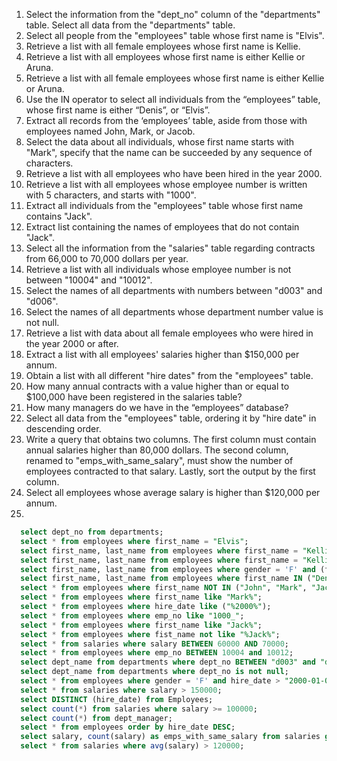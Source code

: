 1. Select the information from the "dept_no" column of the "departments" table. Select all data from the "departments" table.
2. Select all people from the "employees" table whose first name is "Elvis".
3. Retrieve a list with all female employees whose first name is Kellie.
4. Retrieve a list with all employees whose first name is either Kellie or Aruna.
5. Retrieve a list with all female employees whose first name is either Kellie or Aruna.
6. Use the IN operator to select all individuals from the “employees” table, whose first name is either “Denis”, or “Elvis”.
7. Extract all records from the ‘employees’ table, aside from those with employees named John, Mark, or Jacob.
8. Select the data about all individuals, whose first name starts with "Mark", specify that the name can be succeeded by any sequence of characters.
9. Retrieve a list with all employees who have been hired in the year 2000.
10. Retrieve a list with all employees whose employee number is written with 5 characters, and starts with "1000".
11. Extract all individuals from the "employees" table whose first name contains "Jack".
12. Extract list containing the names of employees that do not contain "Jack".
13. Select all the information from the "salaries" table regarding contracts from 66,000 to 70,000 dollars per year.
14. Retrieve a list with all individuals whose employee number is not between "10004" and "10012".
15. Select the names of all departments with numbers between "d003" and "d006".
16. Select the names of all departments whose department number value is not null.
17. Retrieve a list with data about all female employees who were hired in the year 2000 or after.
18. Extract a list with all employees' salaries higher than $150,000 per annum.
19. Obtain a list with all different "hire dates" from the "employees" table.
20. How many annual contracts with a value higher than or equal to $100,000 have been registered in the salaries table?
21. How many managers do we have in the “employees” database?
22. Select all data from the "employees" table, ordering it by "hire date" in descending order.
23. Write a query that obtains two columns. The first column must contain annual salaries higher than 80,000 dollars. 
    The second column, renamed to "emps_with_same_salary", must show the number of employees contracted to that salary. Lastly, sort the output by the first column.
24. Select all employees whose average salary is higher than $120,000 per annum.
25.  


```sql
  select dept_no from departments;
  select * from employees where first_name = "Elvis";
  select first_name, last_name from employees where first_name = "Kellie" and gender="F";
  select first_name, last_name from employees where first_name = "Kellie" or first_name = "Aruna";
  select first_name, last_name from employees where gender = 'F' and (first_name = "Kellie" or first_name = "Aruna");
  select first_name, last_name from employees where first_name IN ("Denis", "Elvis");
  select * from employees where first_name NOT IN ("John", "Mark", "Jacob");
  select * from employees where first_name like "Mark%";
  select * from employees where hire_date like ("%2000%");
  select * from employees where emp_no like "1000_";
  select * from employees where first_name like "Jack%";
  select * from employees where fist_name not like "%Jack%";
  select * from salaries where salary BETWEEN 60000 AND 70000;
  select * from employees where emp_no BETWEEN 10004 and 10012;
  select dept_name from departments where dept_no BETWEEN "d003" and "d006";
  select dept_name from departments where dept_no is not null;
  select * from employees where gender = 'F' and hire_date > "2000-01-01";
  select * from salaries where salary > 150000; 
  select DISTINCT (hire_date) from Employees;
  select count(*) from salaries where salary >= 100000;
  select count(*) from dept_manager;
  select * from employees order by hire_date DESC;
  select salary, count(salary) as emps_with_same_salary from salaries group by salary having salary > 80000 Order by salary;
  select * from salaries where avg(salary) > 120000; 
```
